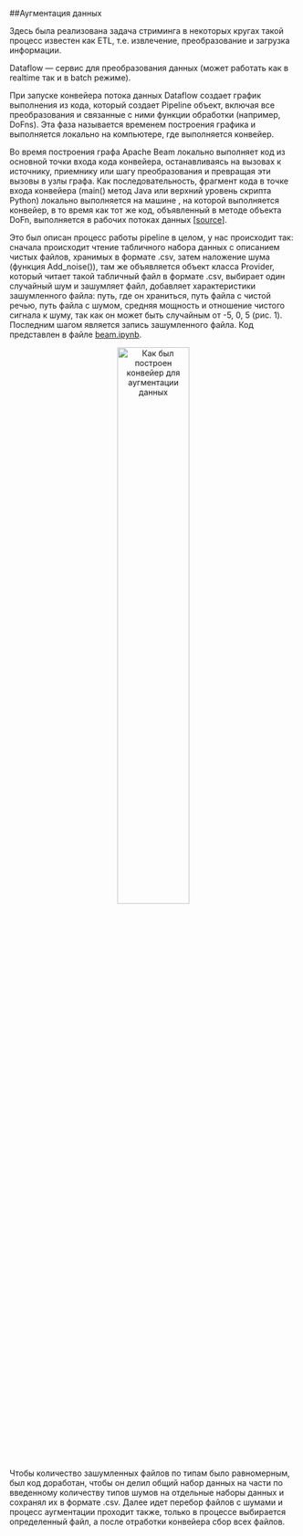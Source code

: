 ##Аугментация данных
<p>Здесь была реализована задача стриминга в некоторых кругах такой процесс известен как ETL, т.е. извлечение, преобразование и загрузка информации. </p>
<p>Dataflow  — сервис для преобразования данных (может работать как в realtime так и в batch режиме).</p>
<p>При запуске конвейера потока данных Dataflow создает график выполнения из кода, который создает Pipeline объект, включая все преобразования и связанные с ними функции обработки (например, DoFns). Эта фаза называется временем построения графика и выполняется локально на компьютере, где выполняется конвейер.</p>
<p>Во время построения графа Apache Beam локально выполняет код из основной точки входа кода конвейера, останавливаясь на вызовах к источнику, приемнику или шагу преобразования и превращая эти вызовы в узлы графа. Как последовательность, фрагмент кода в точке входа конвейера (main() метод Java или верхний уровень скрипта Python) локально выполняется на машине , на которой выполняется конвейер, в то время как тот же код, объявленный в методе объекта DoFn, выполняется в рабочих потоках данных <a href = 'https://cloud.google.com/dataflow/docs/guides/deploying-a-pipeline'>[source]</a>.
<p>Это был описан процесс работы pipeline в целом, у нас происходит так: сначала происходит чтение табличного набора данных с описанием чистых файлов, хранимых в формате .csv, затем наложение шума (функция Add_noise()), там же объявляется объект класса Provider, который читает такой табличный файл в формате .csv, выбирает один случайный шум и зашумляет файл, добавляет характеристики зашумленного файла: путь, где он храниться, путь файла с чистой речью, путь файла с шумом, средняя мощность и отношение чистого сигнала к шуму, так как он может быть случайным от -5, 0, 5 (рис. 1). Последним шагом является запись зашумленного файла. Код представлен в файле <a href ='beam.ipynb'>beam.ipynb</a>.</p>
<p align = "center"><img src = 'pipeline.png' alt="Как был построен конвейер для аугментации данных" width="50%"></p>
<p>Чтобы количество зашумленных файлов по типам было равномерным, был код доработан, чтобы он делил общий набор данных на части по введенному количеству типов шумов на отдельные наборы данных и сохранял их в формате .csv. Далее идет перебор файлов с шумами и процесс аугментации проходит также, только в процессе выбирается определенный файл, а после отработки конвейера сбор всех файлов. </p>

